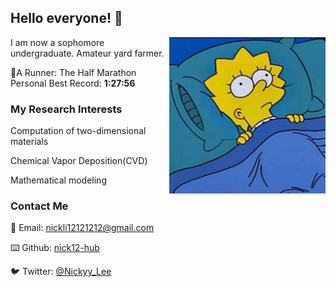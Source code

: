 ## Hello everyone! 👋
<img align="right" width="250" height="250" src="https://github.com/Nick12-hub/Nick12-hub/blob/main/41619012120_.pic.jpg">
I am now a sophomore undergraduate. Amateur yard farmer. 

🏃A Runner: 
The Half Marathon Personal Best Record: __1:27:56__


### My Research Interests

Computation of two-dimensional materials

Chemical Vapor Deposition(CVD)

Mathematical modeling

### Contact Me 
📧 Email: [nickli12121212@gmail.com](nickli12121212@gmail.com)

⌨️ Github: [nick12-hub](https://github.com/nick12-hub)

🐦 Twitter: [@Nickyy_Lee](https://twitter.com/Nickyy_Lee)

